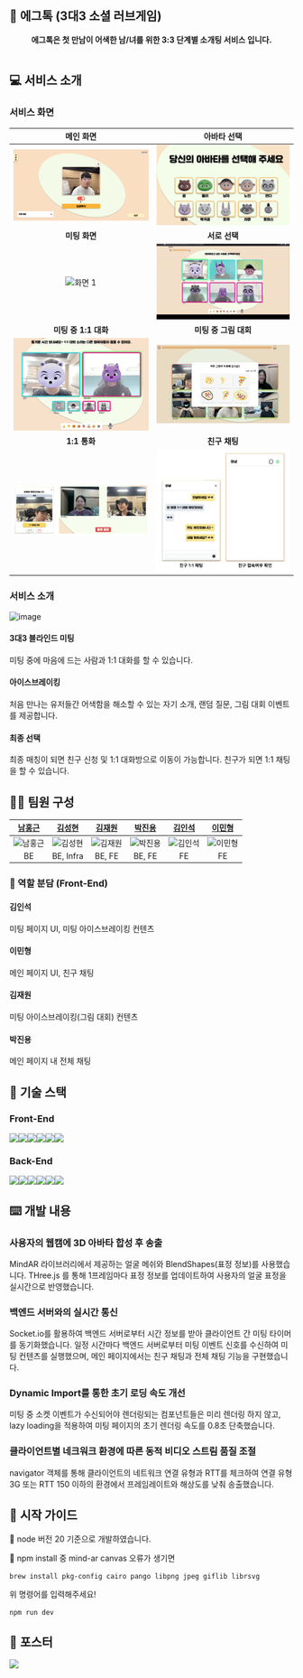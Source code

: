 ## 🍳 에그톡 (3대3 소셜 러브게임)

<div align="center"><b>에그톡은 첫 만남이 어색한 남/녀를 위한 3:3 단계별 소개팅 서비스 입니다.</b></div>
<br/>

## 💻 서비스 소개

### 서비스 화면

<div align="center">

|                             메인 화면                             |                           아바타 선택                           |
| :---------------------------------------------------------------: | :-------------------------------------------------------------: |
| <img src="public/static/main_page.png" alt="화면 1" width="350"/> | <img src="public/static/avatar.png" alt="화면 2" width="350"/>  |
|                           **미팅 화면**                           |                          **서로 선택**                          |
|  <img src="public/static/random.gif" alt="화면 1" width="350"/>   |  <img src="public/static/love.gif" alt="화면 2" width="350"/>   |
|                       **미팅 중 1:1 대화**                        |                      **미팅 중 그림 대회**                      |
|  <img src="public/static/oneone.png" alt="화면 1" width="350"/>   | <img src="public/static/drawing.png" alt="화면 2" width="350"/> |
|                           **1:1 통화**                            |                          **친구 채팅**                          |
| <img src="public/static/lastpick.png" alt="화면 1" width="350"/>  |  <img src="public/static/chat.png" alt="화면 2" width="350"/>   |

</div>

### 서비스 소개

![image](https://github.com/user-attachments/assets/eaddeda1-0394-421a-b443-43fdc7c8ae04)

#### 3대3 블라인드 미팅

미팅 중에 마음에 드는 사람과 1:1 대화를 할 수 있습니다.

#### 아이스브레이킹

처음 만나는 유저들간 어색함을 해소할 수 있는 자기 소개, 랜덤 질문, 그림 대회 이벤트를 제공합니다.

#### 최종 선택

최종 매칭이 되면 친구 신청 및 1:1 대화방으로 이동이 가능합니다. 친구가 되면 1:1 채팅을 할 수 있습니다.

## 🧑‍💻 팀원 구성

|        [남홍근](https://github.com/Amborsia)        |        [김성현](https://github.com/sh940701)        |        [김재원](https://github.com/won-N-only)        |        [박진용](https://github.com/Bambamsong)        |        [김인석](https://github.com/ingssg)        |        [이민형](https://github.com/hyeong1)        |
| :-------------------------------------------------: | :-------------------------------------------------: | :---------------------------------------------------: | :---------------------------------------------------: | :-----------------------------------------------: | :------------------------------------------------: |
| ![남홍근](https://github.com/Amborsia.png?size=600) | ![김성현](https://github.com/sh940701.png?size=600) | ![김재원](https://github.com/won-N-only.png?size=600) | ![박진용](https://github.com/Bambamsong.png?size=600) | ![김인석](https://github.com/ingssg.png?size=600) | ![이민형](https://github.com/hyeong1.png?size=600) |
|                         BE                          |                      BE, Infra                      |                        BE, FE                         |                        BE, FE                         |                        FE                         |                         FE                         |

### 🥚 역할 분담 (Front-End)

#### 김인석

미팅 페이지 UI, 미팅 아이스브레이킹 컨텐츠

#### 이민형

메인 페이지 UI, 친구 채팅

#### 김재원

미팅 아이스브레이킹(그림 대회) 컨텐츠

#### 박진용

메인 페이지 내 전체 채팅

## 🔨 기술 스택

### Front-End

<div style="display: flex;">
<img src="https://img.shields.io/badge/TypeScript-3178C6?style=for-the-badge&logo=typescript&logoColor=white" />
<img src="https://img.shields.io/badge/Next.js-000000?style=for-the-badge&logo=nextdotjs&logoColor=white" />
<img src="https://img.shields.io/badge/Recoil-3578E5?style=for-the-badge&logo=recoil&logoColor=white" />
<img src="https://img.shields.io/badge/Three.js-000000?style=for-the-badge&logo=threedotjs&logoColor=white" />
<img src="https://img.shields.io/badge/Socket.io-010101?style=for-the-badge&logo=socketdotio&logoColor=white" />
<img src="https://img.shields.io/badge/Tailwind%20CSS-38B2AC?style=for-the-badge&logo=tailwind-css&logoColor=white" />
</div>

### Back-End

<div style="display: flex;">
<img src="https://img.shields.io/badge/TypeScript-3178C6?style=for-the-badge&logo=typescript&logoColor=white" />
<img src="https://img.shields.io/badge/NestJS-E0234E?style=for-the-badge&logo=nestjs&logoColor=white" />
<img src="https://img.shields.io/badge/Socket.io-010101?style=for-the-badge&logo=socketdotio&logoColor=white" />
<img src="https://img.shields.io/badge/OpenVidu-1D74DA?style=for-the-badge&logo=openvidu&logoColor=white" />
<img src="https://img.shields.io/badge/Redis-DC382D?style=for-the-badge&logo=redis&logoColor=white" />
<img src="https://img.shields.io/badge/MongoDB-47A248?style=for-the-badge&logo=mongodb&logoColor=white" />
</div>

## ⌨️ 개발 내용

### 사용자의 웹캠에 3D 아바타 합성 후 송출

MindAR 라이브러리에서 제공하는 얼굴 메쉬와 BlendShapes(표정 정보)를 사용했습니다. THree.js 를 통해 1프레임마다 표정 정보를 업데이트하여 사용자의 얼굴 표정을 실시간으로 반영했습니다.

### 백엔드 서버와의 실시간 통신

Socket.io를 활용하여 백엔드 서버로부터 시간 정보를 받아 클라이언트 간 미팅 타이머를 동기화했습니다. 일정 시간마다 백엔드 서버로부터 미팅 이벤트 신호를 수신하여 미팅 컨텐츠를 실행했으며, 메인 페이지에서는 친구 채팅과 전체 채팅 기능을 구현했습니다.

### Dynamic Import를 통한 초기 로딩 속도 개선

미팅 중 소켓 이벤트가 수신되어야 렌더링되는 컴포넌트들은 미리 렌더링 하지 않고, lazy loading을 적용하여 미팅 페이지의 초기 렌더링 속도를 0.8초 단축했습니다.

### 클라이언트별 네크워크 환경에 따른 동적 비디오 스트림 품질 조절

navigator 객체를 통해 클라이언트의 네트워크 연결 유형과 RTT를 체크하여 연결 유형 3G 또는 RTT 150 이하의 환경에서 프레임레이트와 해상도를 낮춰 송출했습니다.

## 📙 시작 가이드

🚨 node 버전 20 기준으로 개발하였습니다.

🚨 npm install 중 mind-ar canvas 오류가 생기면

```
brew install pkg-config cairo pango libpng jpeg giflib librsvg
```

위 명령어를 입력해주세요!

```
npm run dev
```

## 📰 포스터

<img src="public\static\poster.png">
